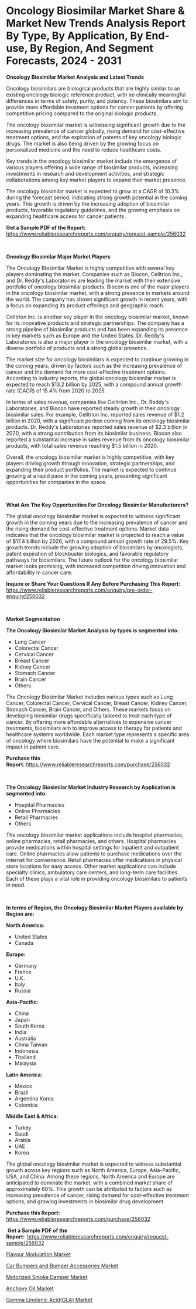 <p><h1>Oncology Biosimilar Market Share & Market New Trends Analysis Report By Type, By Application, By End-use, By Region, And Segment Forecasts, 2024 - 2031</h1></p><p><strong>Oncology Biosimilar Market Analysis and Latest Trends</strong></p>
<p><p>Oncology biosimilars are biological products that are highly similar to an existing oncology biologic reference product, with no clinically meaningful differences in terms of safety, purity, and potency. These biosimilars aim to provide more affordable treatment options for cancer patients by offering competitive pricing compared to the original biologic products.</p><p>The oncology biosimilar market is witnessing significant growth due to the increasing prevalence of cancer globally, rising demand for cost-effective treatment options, and the expiration of patents of key oncology biologic drugs. The market is also being driven by the growing focus on personalized medicine and the need to reduce healthcare costs.</p><p>Key trends in the oncology biosimilar market include the emergence of various players offering a wide range of biosimilar products, increasing investments in research and development activities, and strategic collaborations among key market players to expand their market presence.</p><p>The oncology biosimilar market is expected to grow at a CAGR of 10.3% during the forecast period, indicating strong growth potential in the coming years. This growth is driven by the increasing adoption of biosimilar products, favorable regulatory guidelines, and the growing emphasis on expanding healthcare access for cancer patients.</p></p>
<p><strong>Get a Sample PDF of the Report:&nbsp;</strong> <a href="https://www.reliableresearchreports.com/enquiry/request-sample/256032">https://www.reliableresearchreports.com/enquiry/request-sample/256032</a></p>
<p>&nbsp;</p>
<p><strong>Oncology Biosimilar Major Market Players</strong></p>
<p><p>The Oncology Biosimilar Market is highly competitive with several key players dominating the market. Companies such as Biocon, Celltrion Inc., and Dr. Reddy's Laboratories are leading the market with their extensive portfolio of oncology biosimilar products. Biocon is one of the major players in the oncology biosimilar market, with a strong presence in markets around the world. The company has shown significant growth in recent years, with a focus on expanding its product offerings and geographic reach. </p><p>Celltrion Inc. is another key player in the oncology biosimilar market, known for its innovative products and strategic partnerships. The company has a strong pipeline of biosimilar products and has been expanding its presence in key markets such as Europe and the United States. Dr. Reddy's Laboratories is also a major player in the oncology biosimilar market, with a diverse portfolio of products and a strong global presence.</p><p>The market size for oncology biosimilars is expected to continue growing in the coming years, driven by factors such as the increasing prevalence of cancer and the demand for more cost-effective treatment options. According to industry reports, the global oncology biosimilar market is expected to reach $13.2 billion by 2025, with a compound annual growth rate (CAGR) of 15.4% from 2020 to 2025.</p><p>In terms of sales revenue, companies like Celltrion Inc., Dr. Reddy's Laboratories, and Biocon have reported steady growth in their oncology biosimilar sales. For example, Celltrion Inc. reported sales revenue of $1.2 billion in 2020, with a significant portion coming from its oncology biosimilar products. Dr. Reddy's Laboratories reported sales revenue of $2.3 billion in 2020, with a strong contribution from its biosimilar business. Biocon also reported a substantial increase in sales revenue from its oncology biosimilar products, with total sales revenue reaching $1.5 billion in 2020. </p><p>Overall, the oncology biosimilar market is highly competitive, with key players driving growth through innovation, strategic partnerships, and expanding their product portfolios. The market is expected to continue growing at a rapid pace in the coming years, presenting significant opportunities for companies in the space.</p></p>
<p>&nbsp;</p>
<p><strong>What Are The Key Opportunities For Oncology Biosimilar Manufacturers?</strong></p>
<p><p>The global oncology biosimilar market is expected to witness significant growth in the coming years due to the increasing prevalence of cancer and the rising demand for cost-effective treatment options. Market data indicates that the oncology biosimilar market is projected to reach a value of $17.4 billion by 2026, with a compound annual growth rate of 29.5%. Key growth trends include the growing adoption of biosimilars by oncologists, patent expiration of blockbuster biologics, and favorable regulatory pathways for biosimilars. The future outlook for the oncology biosimilar market looks promising, with increased competition driving innovation and affordability in cancer care.</p></p>
<p><strong>Inquire or Share Your Questions If Any Before Purchasing This Report:</strong> <a href="https://www.reliableresearchreports.com/enquiry/pre-order-enquiry/256032">https://www.reliableresearchreports.com/enquiry/pre-order-enquiry/256032</a></p>
<p>&nbsp;</p>
<p><strong>Market Segmentation</strong></p>
<p><strong>The Oncology Biosimilar Market Analysis by types is segmented into:</strong></p>
<p><ul><li>Lung Cancer</li><li>Colorectal Cancer</li><li>Cervical Cancer</li><li>Breast Cancer</li><li>Kidney Cancer</li><li>Stomach Cancer</li><li>Brain Cancer</li><li>Others</li></ul></p>
<p><p>The Oncology Biosimilar Market includes various types such as Lung Cancer, Colorectal Cancer, Cervical Cancer, Breast Cancer, Kidney Cancer, Stomach Cancer, Brain Cancer, and Others. These markets focus on developing biosimilar drugs specifically tailored to treat each type of cancer. By offering more affordable alternatives to expensive cancer treatments, biosimilars aim to improve access to therapy for patients and healthcare systems worldwide. Each market type represents a specific area of oncology where biosimilars have the potential to make a significant impact in patient care.</p></p>
<p><strong>Purchase this Report:&nbsp;</strong><a href="https://www.reliableresearchreports.com/purchase/256032">https://www.reliableresearchreports.com/purchase/256032</a></p>
<p>&nbsp;</p>
<p><strong>The Oncology Biosimilar Market Industry Research by Application is segmented into:</strong></p>
<p><ul><li>Hospital Pharmacies</li><li>Online Pharmacies</li><li>Retail Pharmacies</li><li>Others</li></ul></p>
<p><p>The oncology biosimilar market applications include hospital pharmacies, online pharmacies, retail pharmacies, and others. Hospital pharmacies provide medications within hospital settings for inpatient and outpatient care. Online pharmacies allow patients to purchase medications over the internet for convenience. Retail pharmacies offer medications in physical store locations for easy access. Other market applications can include specialty clinics, ambulatory care centers, and long-term care facilities. Each of these plays a vital role in providing oncology biosimilars to patients in need.</p></p>
<p>&nbsp;</p>
<p><strong>In terms of Region, the Oncology Biosimilar Market Players available by Region are:</strong></p>
<p>
    <p> <strong> North America: </strong>
        <ul>
            <li>United States</li>
            <li>Canada</li>
        </ul>
        </p> 
    <p> <strong> Europe: </strong>
        <ul>
            <li>Germany</li>
            <li>France</li>
            <li>U.K.</li>
            <li>Italy</li>
            <li>Russia</li>
        </ul>
        </p> 
    <p> <strong> Asia-Pacific: </strong>
        <ul>
            <li>China</li>
            <li>Japan</li>
            <li>South Korea</li>
            <li>India</li>
            <li>Australia</li>
            <li>China Taiwan</li>
            <li>Indonesia</li>
            <li>Thailand</li>
            <li>Malaysia</li>
        </ul>
        </p> 
    <p> <strong> Latin America: </strong>
        <ul>
            <li>Mexico</li>
            <li>Brazil</li>
            <li>Argentina Korea</li>
            <li>Colombia</li>
        </ul>
        </p> 
    <p> <strong> Middle East & Africa: </strong>
        <ul>
            <li>Turkey</li>
            <li>Saudi</li>
            <li>Arabia</li>
            <li>UAE</li>
            <li>Korea</li>
        </ul>
    </p>
    </p>
<p><p>The global oncology biosimilar market is expected to witness substantial growth across key regions such as North America, Europe, Asia-Pacific, USA, and China. Among these regions, North America and Europe are anticipated to dominate the market, with a combined market share of approximately 60%. This growth can be attributed to factors such as increasing prevalence of cancer, rising demand for cost-effective treatment options, and growing investments in biosimilar drug development.</p></p>
<p><strong>Purchase this Report: </strong><a href="https://www.reliableresearchreports.com/purchase/256032">https://www.reliableresearchreports.com/purchase/256032</a></p>
<p>&nbsp;<strong>Get a Sample PDF of the Report:&nbsp;&nbsp;</strong><a href="https://www.reliableresearchreports.com/enquiry/request-sample/256032">https://www.reliableresearchreports.com/enquiry/request-sample/256032</a></p>
<p><strong></strong></p>
<p><p><a href="https://noble-drawer-34c.notion.site/Flavour-Modulation-Market-Size-Share-Trends-Analysis-Report-By-Application-Regional-Outlook-Com-b98c9984a8854176a5d78fcb27977180">Flavour Modulation Market</a></p><p><a href="https://view.publitas.com/reportprime-1/car-bumpers-and-bumper-accessories-market-size-furnishes-valuable-information-encompassing-market-share-market-trends-and-projections-spanning-from-2024-to-2031/">Car Bumpers and Bumper Accessories Market</a></p><p><a href="https://view.publitas.com/reportprime-1/motorized-smoke-damper-market-size-share-trends-analysis-report-by-material-by-type-by-end-user-by-region-and-segment-forecasts-2024-2031/">Motorized Smoke Damper Market</a></p><p><a href="https://sudsy-motorcycle-bbc.notion.site/Anchovy-Oil-Market-Size-2024-2031-Global-Industrial-Analysis-Key-Geographical-Regions-Market-Sha-48e6837a7cd840c094f36e61577ac588">Anchovy Oil Market</a></p><p><a href="https://iodized-pantydraco-05c.notion.site/Gamma-Linolenic-Acid-GLA-Market-with-the-goal-of-estimating-the-market-size-and-future-growth-poten-aae503b5e0854d78b46b42fba9aa6ff3">Gamma Linolenic Acid(GLA) Market</a></p></p>